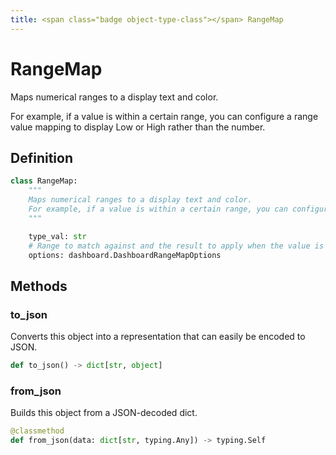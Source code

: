 ```yaml
---
title: <span class="badge object-type-class"></span> RangeMap
---
```

# <span class="badge object-type-class"></span> RangeMap

Maps numerical ranges to a display text and color.

For example, if a value is within a certain range, you can configure a range value mapping to display Low or High rather than the number.

## Definition

```python
class RangeMap:
    """
    Maps numerical ranges to a display text and color.
    For example, if a value is within a certain range, you can configure a range value mapping to display Low or High rather than the number.
    """

    type_val: str
    # Range to match against and the result to apply when the value is within the range
    options: dashboard.DashboardRangeMapOptions
```
## Methods

### <span class="badge object-method"></span> to_json

Converts this object into a representation that can easily be encoded to JSON.

```python
def to_json() -> dict[str, object]
```

### <span class="badge object-method"></span> from_json

Builds this object from a JSON-decoded dict.

```python
@classmethod
def from_json(data: dict[str, typing.Any]) -> typing.Self
```

